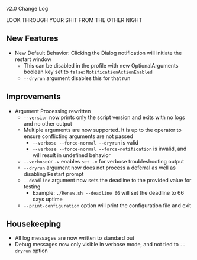 v2.0 Change Log

LOOK THROUGH YOUR SHIT FROM THE OTHER NIGHT

## New Features
- New Default Behavior: Clicking the Dialog notification will initiate the restart window
    - This can be disabled in the profile with new OptionalArguments boolean key set to `false`: `NotificationActionEnabled`
    - `--dryrun` argument disables this for that run

## Improvements
- Argument Processing rewritten
    - `--version` now prints only the script version and exits with no logs and no other output
    - Multiple arguments are now supported. It is up to the operator to ensure conflicting arguments are not passed
        - `--verbose --force-normal --dryrun` is valid
        - `--verbose --force-normal --force-notification` is invalid, and will result in undefined behavior
    - `--verbose`or `-v` enables `set -x` for verbose troubleshooting output
    - `--dryrun` argument now does not process a deferral as well as disabling Restart prompt
    - `--deadline` argument now sets the deadline to the provided value for testing
        - Example: `./Renew.sh --deadline 66` will set the deadline to 66 days uptime
    - `--print-configuration` option will print the configuration file and exit

## Housekeeping
- All log messages are now written to standard out
- Debug messages now only visible in verbose mode, and not tied to `--dryrun` option